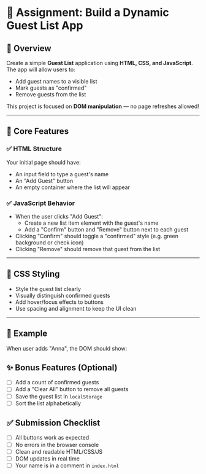 # 👥 Assignment: Build a Dynamic Guest List App

## 📝 Overview

Create a simple **Guest List** application using **HTML, CSS, and JavaScript**.  
The app will allow users to:

- Add guest names to a visible list
- Mark guests as "confirmed"
- Remove guests from the list

This project is focused on **DOM manipulation** — no page refreshes allowed!

---

## 🚀 Core Features

### ✅ HTML Structure

Your initial page should have:

- An input field to type a guest's name
- An "Add Guest" button
- An empty container where the list will appear

### ✅ JavaScript Behavior

- When the user clicks "Add Guest":
  - Create a new list item element with the guest's name
  - Add a "Confirm" button and "Remove" button next to each guest
- Clicking "Confirm" should toggle a "confirmed" style (e.g. green background or check icon)
- Clicking "Remove" should remove that guest from the list

---

## 🎨 CSS Styling

- Style the guest list clearly
- Visually distinguish confirmed guests
- Add hover/focus effects to buttons
- Use spacing and alignment to keep the UI clean

---

## 🧠 Example

When user adds "Anna", the DOM should show:

## ✨ Bonus Features (Optional)

- [ ] Add a count of confirmed guests
- [ ] Add a "Clear All" button to remove all guests
- [ ] Save the guest list in `localStorage`
- [ ] Sort the list alphabetically

## ✅ Submission Checklist

- [ ] All buttons work as expected
- [ ] No errors in the browser console
- [ ] Clean and readable HTML/CSS/JS
- [ ] DOM updates in real time
- [ ] Your name is in a comment in `index.html`
